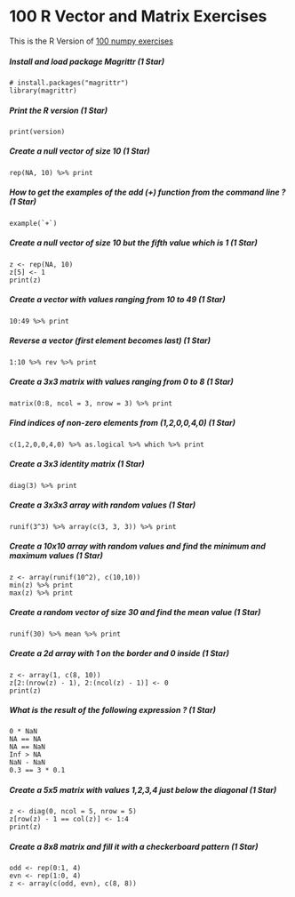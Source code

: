 # 100 R Vector and Matrix Exercises

This is the R Version of [100 numpy exercises](http://www.loria.fr/%7Erougier/teaching/numpy.100/)

##### Install and load package Magrittr (1 Star)

```{r}
# install.packages("magrittr")
library(magrittr)
```

##### Print the R version (1 Star)

```{r}
print(version)
```

##### Create a null vector of size 10 (1 Star)

```{r}
rep(NA, 10) %>% print
```

##### How to get the examples of the add (+) function from the command line ? (1 Star)

```{r}
example(`+`)
```

##### Create a null vector of size 10 but the fifth value which is 1 (1 Star)

```{r}
z <- rep(NA, 10)
z[5] <- 1
print(z)
```

##### Create a vector with values ranging from 10 to 49 (1 Star)

```{r}
10:49 %>% print
```

##### Reverse a vector (first element becomes last) (1 Star)

```{r}
1:10 %>% rev %>% print
```

##### Create a 3x3 matrix with values ranging from 0 to 8 (1 Star)

```{r}
matrix(0:8, ncol = 3, nrow = 3) %>% print
```

##### Find indices of non-zero elements from (1,2,0,0,4,0) (1 Star)

```{r}
c(1,2,0,0,4,0) %>% as.logical %>% which %>% print
```

##### Create a 3x3 identity matrix (1 Star)

```{r}
diag(3) %>% print
```

##### Create a 3x3x3 array with random values (1 Star)

```{r}
runif(3^3) %>% array(c(3, 3, 3)) %>% print
```

##### Create a 10x10 array with random values and find the minimum and maximum values (1 Star)

```{r}
z <- array(runif(10^2), c(10,10))
min(z) %>% print
max(z) %>% print
```

##### Create a random vector of size 30 and find the mean value (1 Star)

```{r}
runif(30) %>% mean %>% print
```

##### Create a 2d array with 1 on the border and 0 inside (1 Star)

```{r}
z <- array(1, c(8, 10))
z[2:(nrow(z) - 1), 2:(ncol(z) - 1)] <- 0
print(z)
```

##### What is the result of the following expression ? (1 Star)

```{r}
0 * NaN
NA == NA
NA == NaN
Inf > NA
NaN - NaN
0.3 == 3 * 0.1
```

##### Create a 5x5 matrix with values 1,2,3,4 just below the diagonal (1 Star)

```{r}
z <- diag(0, ncol = 5, nrow = 5)
z[row(z) - 1 == col(z)] <- 1:4
print(z)
```

##### Create a 8x8 matrix and fill it with a checkerboard pattern (1 Star)

```{r}
odd <- rep(0:1, 4)
evn <- rep(1:0, 4)
z <- array(c(odd, evn), c(8, 8))
```
